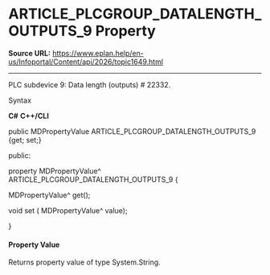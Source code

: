 # ARTICLE_PLCGROUP_DATALENGTH_OUTPUTS_9 Property

**Source URL:** https://www.eplan.help/en-us/Infoportal/Content/api/2026/topic1649.html

---

PLC subdevice 9: Data length (outputs) # 22332.

Syntax

**C#**
**C++/CLI**


public MDPropertyValue ARTICLE_PLCGROUP_DATALENGTH_OUTPUTS_9 {get; set;}

public:

property MDPropertyValue^ ARTICLE_PLCGROUP_DATALENGTH_OUTPUTS_9 {

   MDPropertyValue^ get();

   void set (    MDPropertyValue^ value);

}


#### Property Value

Returns property value of type System.String.
